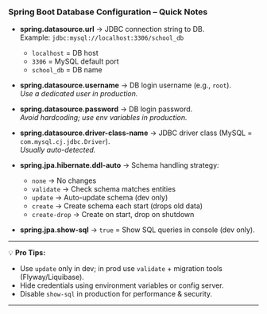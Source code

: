 ### **Spring Boot Database Configuration – Quick Notes**
- **spring.datasource.url** → JDBC connection string to DB.  
  Example: `jdbc:mysql://localhost:3306/school_db`
    - `localhost` = DB host
    - `3306` = MySQL default port
    - `school_db` = DB name

- **spring.datasource.username** → DB login username (e.g., `root`).  
  *Use a dedicated user in production.*

- **spring.datasource.password** → DB login password.  
  *Avoid hardcoding; use env variables in production.*

- **spring.datasource.driver-class-name** → JDBC driver class (MySQL = `com.mysql.cj.jdbc.Driver`).  
  *Usually auto-detected.*

- **spring.jpa.hibernate.ddl-auto** → Schema handling strategy:
    - `none` → No changes
    - `validate` → Check schema matches entities
    - `update` → Auto-update schema (dev only)
    - `create` → Create schema each start (drops old data)
    - `create-drop` → Create on start, drop on shutdown

- **spring.jpa.show-sql** → `true` = Show SQL queries in console (dev only).

---

💡 **Pro Tips:**
- Use `update` only in dev; in prod use `validate` + migration tools (Flyway/Liquibase).
- Hide credentials using environment variables or config server.
- Disable `show-sql` in production for performance & security.

---